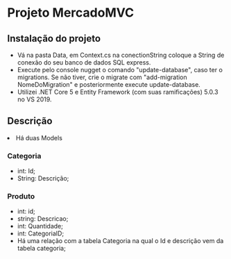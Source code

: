 # Projeto MercadoMVC

## Instalação do projeto
<ul>
 <li> Vá na pasta Data, em Context.cs na conectionString coloque a String de conexão do seu banco de dados SQL express.</li>
 <li> Execute pelo console nugget o comando "update-database", caso ter o migrations. Se não tiver, crie o migrate com "add-migration NomeDoMigration" e posteriormente execute update-database.
 </li>
 <li> Utilizei .NET Core 5 e Entity Framework (com suas ramificações) 5.0.3 no VS 2019.</li>
</ul>

## Descrição

 <li> 
  Há duas Models
 </li>
 
 ### Categoria
 <ul>
 <li> int: Id; </li>
  <li> String: Descrição; </li>
  </ul>
  
  ### Produto
  <ul>
   <li> int: id; </li>
    <li> string: Descricao; </li>
     <li> int: Quantidade; </li>
      <li> int: CategoriaID; </li>
       <li> Há uma relação com a tabela Categoria na qual o Id e descrição vem da tabela categoria; </li>
  </ul>
